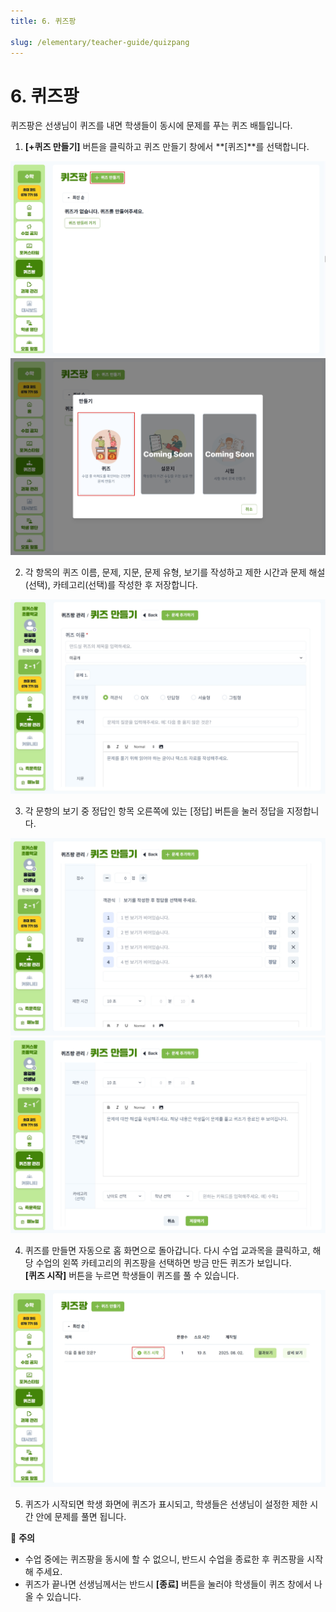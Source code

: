 ```yaml
---
title: 6. 퀴즈팡

slug: /elementary/teacher-guide/quizpang
---
```


# 6. 퀴즈팡

퀴즈팡은 선생님이 퀴즈를 내면 학생들이 동시에 문제를 푸는 퀴즈 배틀입니다.

1. **[+퀴즈 만들기]** 버튼을 클릭하고 퀴즈 만들기 창에서 **[퀴즈]**를 선택합니다.

![](/img/kr/elementary/teacher/06-01.jpg)
![](/img/kr/elementary/teacher/06-02.jpg)

2. 각 항목의 퀴즈 이름, 문제, 지문, 문제 유형, 보기를 작성하고 제한 시간과 문제 해설(선택), 카테고리(선택)를 작성한 후 저장합니다.

![](/img/kr/elementary/teacher/06-03.jpg)

3. 각 문항의 보기 중 정답인 항목 오른쪽에 있는 [정답] 버튼을 눌러 정답을 지정합니다.

![](/img/kr/elementary/teacher/06-04.jpg)
![](/img/kr/elementary/teacher/06-05.jpg)

4. 퀴즈를 만들면 자동으로 홈 화면으로 돌아갑니다. 다시 수업 교과목을 클릭하고, 해당 수업의 왼쪽 카테고리의 퀴즈팡을 선택하면 방금 만든 퀴즈가 보입니다.\
   **[퀴즈 시작]** 버튼을 누르면 학생들이 퀴즈를 풀 수 있습니다.

![](/img/kr/elementary/teacher/06-06.jpg)

5. 퀴즈가 시작되면 학생 화면에 퀴즈가 표시되고, 학생들은 선생님이 설정한 제한 시간 안에 문제를 풀면 됩니다.

🚨 **주의**

- 수업 중에는 퀴즈팡을 동시에 할 수 없으니, 반드시 수업을 종료한 후 퀴즈팡을 시작해 주세요.
- 퀴즈가 끝나면 선생님께서는 반드시 **[종료]** 버튼을 눌러야 학생들이 퀴즈 창에서 나올 수 있습니다.
